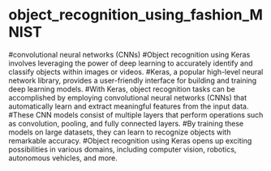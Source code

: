 # object_recognition_using_fashion_MNIST
#convolutional neural networks (CNNs) 
#Object recognition using Keras involves leveraging the power of deep learning to accurately identify and classify objects within images or videos.
#Keras, a popular high-level neural network library, provides a user-friendly interface for building and training deep learning models.
#With Keras, object recognition tasks can be accomplished by employing convolutional neural networks (CNNs) that automatically learn and extract meaningful features from the input data.
#These CNN models consist of multiple layers that perform operations such as convolution, pooling, and fully connected layers.
#By training these models on large datasets, they can learn to recognize objects with remarkable accuracy. 
#Object recognition using Keras opens up exciting possibilities in various domains, including computer vision, robotics, autonomous vehicles, and more.
